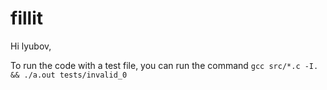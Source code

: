 # fillit

Hi lyubov,

To run the code with a test file, you can run the command
`gcc src/*.c -I. && ./a.out tests/invalid_0`